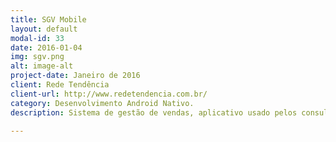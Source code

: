 ```yaml
---
title: SGV Mobile
layout: default
modal-id: 33
date: 2016-01-04
img: sgv.png
alt: image-alt
project-date: Janeiro de 2016
client: Rede Tendência
client-url: http://www.redetendencia.com.br/
category: Desenvolvimento Android Nativo.
description: Sistema de gestão de vendas, aplicativo usado pelos consultores da Rede tendência em campo, traçando rotas automaticamente, realizando o fluxo de vendas. Atualmente trabalho neste projeto com a implementação de novas features, ajustes, evolução do sistema como um todo.

---
```

